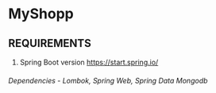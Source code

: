 # MyShopp

## REQUIREMENTS

1) Spring Boot version https://start.spring.io/
###### Dependencies - Lombok, Spring Web, Spring Data Mongodb
